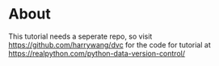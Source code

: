 # About

This tutorial needs a seperate repo, so visit https://github.com/harrywang/dvc for the code for tutorial at 
https://realpython.com/python-data-version-control/